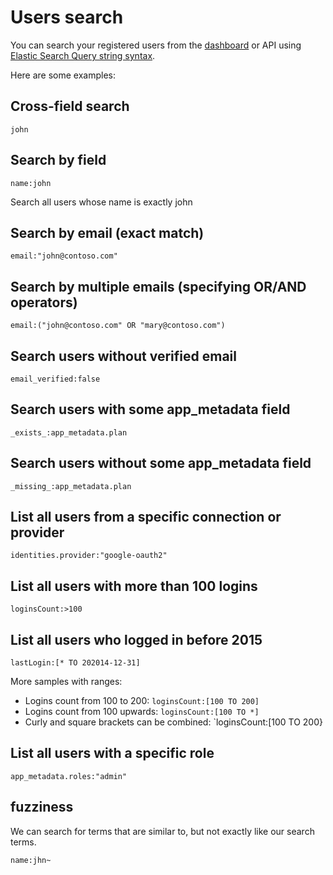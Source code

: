 # Users search

You can search your registered users from the [dashboard](https://manage.auth0.com/#/users) or API using [Elastic Search Query string syntax](http://www.elastic.co/guide/en/elasticsearch/reference/1.x/query-dsl-query-string-query.html#query-string-syntax).

Here are some examples:

## Cross-field search

```
john
```

## Search by field

```
name:john
```

Search all users whose name is exactly john

## Search by email (exact match)

```
email:"john@contoso.com"
```

## Search by multiple emails (specifying OR/AND operators)

```
email:("john@contoso.com" OR "mary@contoso.com")
```

## Search users without verified email

```
email_verified:false
```

## Search users with some app_metadata field

```
_exists_:app_metadata.plan
```

## Search users without some app_metadata field

```
_missing_:app_metadata.plan
```

## List all users from a specific connection or provider


```
identities.provider:"google-oauth2"
```

## List all users with more than 100 logins

```
loginsCount:>100
```

## List all users who logged in before 2015

```
lastLogin:[* TO 202014-12-31]
```

More samples with ranges:

* Logins count from 100 to 200: `loginsCount:[100 TO 200]`
* Logins count from 100 upwards: `loginsCount:[100 TO *]`
* Curly and square brackets can be combined: `loginsCount:[100 TO 200}

## List all users with a specific role

```
app_metadata.roles:"admin"
```

## fuzziness
We can search for terms that are similar to, but not exactly like our search terms.

```
name:jhn~
```
